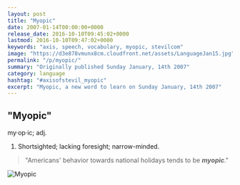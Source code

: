 ```yaml
---
layout: post
title: "Myopic"
date: 2007-01-14T00:00:00+0000
release_date: 2016-10-10T09:45:02+0000
lastmod: 2016-10-10T09:47:02+0000
keywords: "axis, speech, vocabulary, myopic, stevilcom"
image: "https://d3e878vmunx8cm.cloudfront.net/assets/LanguageJan15.jpg"
permalink: "/p/myopic/"
summary: "Originally published Sunday January, 14th 2007"
category: language
hashtag: "#axisofstevil_myopic"
excerpt: "Myopic, a new word to learn on Sunday January, 14th 2007"
---
```


[id_1]: https://d3e878vmunx8cm.cloudfront.net/assets/LanguageJan15.jpg "Myopic"

## "Myopic" ##

my·op·ic; adj.

1. Shortsighted; lacking foresight; narrow-minded.
 
> "Americans' behavior towards national holidays tends to be ***myopic***."

![Myopic][id_1]

